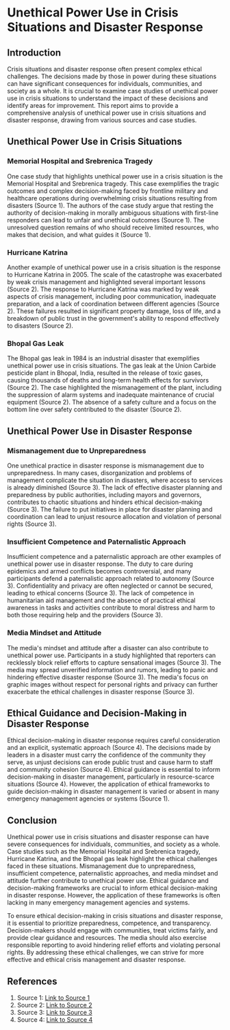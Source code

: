 # Unethical Power Use in Crisis Situations and Disaster Response

## Introduction

Crisis situations and disaster response often present complex ethical challenges. The decisions made by those in power during these situations can have significant consequences for individuals, communities, and society as a whole. It is crucial to examine case studies of unethical power use in crisis situations to understand the impact of these decisions and identify areas for improvement. This report aims to provide a comprehensive analysis of unethical power use in crisis situations and disaster response, drawing from various sources and case studies.

## Unethical Power Use in Crisis Situations

### Memorial Hospital and Srebrenica Tragedy

One case study that highlights unethical power use in a crisis situation is the Memorial Hospital and Srebrenica tragedy. This case exemplifies the tragic outcomes and complex decision-making faced by frontline military and healthcare operations during overwhelming crisis situations resulting from disasters (Source 1). The authors of the case study argue that resting the authority of decision-making in morally ambiguous situations with first-line responders can lead to unfair and unethical outcomes (Source 1). The unresolved question remains of who should receive limited resources, who makes that decision, and what guides it (Source 1).

### Hurricane Katrina

Another example of unethical power use in a crisis situation is the response to Hurricane Katrina in 2005. The scale of the catastrophe was exacerbated by weak crisis management and highlighted several important lessons (Source 2). The response to Hurricane Katrina was marked by weak aspects of crisis management, including poor communication, inadequate preparation, and a lack of coordination between different agencies (Source 2). These failures resulted in significant property damage, loss of life, and a breakdown of public trust in the government's ability to respond effectively to disasters (Source 2).

### Bhopal Gas Leak

The Bhopal gas leak in 1984 is an industrial disaster that exemplifies unethical power use in crisis situations. The gas leak at the Union Carbide pesticide plant in Bhopal, India, resulted in the release of toxic gases, causing thousands of deaths and long-term health effects for survivors (Source 2). The case highlighted the mismanagement of the plant, including the suppression of alarm systems and inadequate maintenance of crucial equipment (Source 2). The absence of a safety culture and a focus on the bottom line over safety contributed to the disaster (Source 2).

## Unethical Power Use in Disaster Response

### Mismanagement due to Unpreparedness

One unethical practice in disaster response is mismanagement due to unpreparedness. In many cases, disorganization and problems of management complicate the situation in disasters, where access to services is already diminished (Source 3). The lack of effective disaster planning and preparedness by public authorities, including mayors and governors, contributes to chaotic situations and hinders ethical decision-making (Source 3). The failure to put initiatives in place for disaster planning and coordination can lead to unjust resource allocation and violation of personal rights (Source 3).

### Insufficient Competence and Paternalistic Approach

Insufficient competence and a paternalistic approach are other examples of unethical power use in disaster response. The duty to care during epidemics and armed conflicts becomes controversial, and many participants defend a paternalistic approach related to autonomy (Source 3). Confidentiality and privacy are often neglected or cannot be secured, leading to ethical concerns (Source 3). The lack of competence in humanitarian aid management and the absence of practical ethical awareness in tasks and activities contribute to moral distress and harm to both those requiring help and the providers (Source 3).

### Media Mindset and Attitude

The media's mindset and attitude after a disaster can also contribute to unethical power use. Participants in a study highlighted that reporters can recklessly block relief efforts to capture sensational images (Source 3). The media may spread unverified information and rumors, leading to panic and hindering effective disaster response (Source 3). The media's focus on graphic images without respect for personal rights and privacy can further exacerbate the ethical challenges in disaster response (Source 3).

## Ethical Guidance and Decision-Making in Disaster Response

Ethical decision-making in disaster response requires careful consideration and an explicit, systematic approach (Source 4). The decisions made by leaders in a disaster must carry the confidence of the community they serve, as unjust decisions can erode public trust and cause harm to staff and community cohesion (Source 4). Ethical guidance is essential to inform decision-making in disaster management, particularly in resource-scarce situations (Source 4). However, the application of ethical frameworks to guide decision-making in disaster management is varied or absent in many emergency management agencies or systems (Source 1).

## Conclusion

Unethical power use in crisis situations and disaster response can have severe consequences for individuals, communities, and society as a whole. Case studies such as the Memorial Hospital and Srebrenica tragedy, Hurricane Katrina, and the Bhopal gas leak highlight the ethical challenges faced in these situations. Mismanagement due to unpreparedness, insufficient competence, paternalistic approaches, and media mindset and attitude further contribute to unethical power use. Ethical guidance and decision-making frameworks are crucial to inform ethical decision-making in disaster response. However, the application of these frameworks is often lacking in many emergency management agencies and systems.

To ensure ethical decision-making in crisis situations and disaster response, it is essential to prioritize preparedness, competence, and transparency. Decision-makers should engage with communities, treat victims fairly, and provide clear guidance and resources. The media should also exercise responsible reporting to avoid hindering relief efforts and violating personal rights. By addressing these ethical challenges, we can strive for more effective and ethical crisis management and disaster response.

## References

1. Source 1: [Link to Source 1](https://www.ncbi.nlm.nih.gov/pmc/articles/PMC10548018/)
2. Source 2: [Link to Source 2](https://www.smartsheet.com/content/crisis-management-examples)
3. Source 3: [Link to Source 3](https://www.ncbi.nlm.nih.gov/pmc/articles/PMC5358848/)
4. Source 4: [Link to Source 4](https://www.ncbi.nlm.nih.gov/pmc/articles/PMC5551597/)